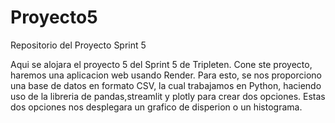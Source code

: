 # Proyecto5
Repositorio del Proyecto Sprint 5 

Aqui se alojara el proyecto 5 del Sprint 5 de Tripleten.
Cone ste proyecto, haremos una aplicacion web usando Render. Para esto, se nos proporciono una base de datos en formato CSV, la cual trabajamos en Python, haciendo uso de la libreria de pandas,streamlit y plotly para crear dos opciones. Estas dos opciones nos desplegara un grafico de disperion o un histograma.
